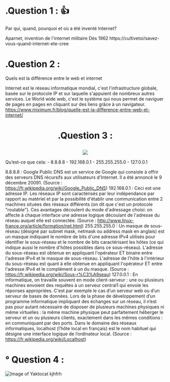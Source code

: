# .Question 1 : :thumbsup:
Par qui, quand, pourquoi et où a été inventé Internet?

Aparnet, invention de l'internet militaire 
Dès 1962
https://cultivetoi/savez-vous-quand-internet-ete-cree

# .Question 2 :
Quels est la différence entre le web et internet 

Internet est le réseau informatique mondial, c'est l'infrastructure globale, basée sur le protocole IP et sur laquelle s'appuient de nombreux autres services.
Le World wide web, c'est le système qui nous permet de naviguer de pages en pages en cliquant sur des liens grâce à un navigateur.
https://www.miximum.fr/blog/quelle-est-la-difference-entre-web-et-internet/

 # <p align="center">.Question 3 : </P>
 
  <p align="center"> <img src="http://s.4cdn.org/image/title/105.gif"> </p>

Qu’est-ce que cela: - 8.8.8.8 - 192.168.0.1 - 255.255.255.0 - 127.0.0.1

8.8.8.8 : Google Public DNS est un service de Google qui consiste à offrir des serveurs DNS récursifs aux utilisateurs d'Internet. Il a été annoncé le 9 décembre 20091. (Source : https://fr.wikipedia.org/wiki/Google_Public_DNS)
192.168.0.1 : Ceci est une adresse IP. Les réseaux IP sont caractérisés par leur indépendance par rapport au matériel et par la possibilité d'établir une communication entre 2 machines situées des réseaux différents (on dit que c'est un protocole "routable"). Ces avantages découlent du mode d'adressage choisi: on affecte à chaque interface une adresse logique découlant de l'adresse du réseau auquel elle est connectée. (Source : http://www.linux-france.org/article/formation/net.html)
255.255.255.0 : Un masque de sous-réseau (désigné par subnet mask, netmask ou address mask en anglais) est un masque indiquant le nombre de bits d'une adresse IPv4 utilisés pour identifier le sous-réseau et le nombre de bits caractérisant les hôtes (ce qui indique aussi le nombre d'hôtes possibles dans ce sous-réseau). L'adresse du sous-réseau est obtenue en appliquant l'opérateur ET binaire entre l'adresse IPv4 et le masque de sous-réseau. L'adresse de l'hôte à l'intérieur du sous-réseau est quant à elle obtenue en appliquant l'opérateur ET entre l'adresse IPv4 et le complément à un du masque. (Source : https://fr.wikipedia.org/wiki/Sous-r%C3%A9seau)
127.0.0.1 : En informatique, on travaille souvent en mode client-serveur : une ou plusieurs machines envoient des requêtes à un serveur central1 qui envoie les réponses appropriées. C'est par exemple le cas d’un serveur web ou d’un serveur de bases de données. Lors de la phase de développement d’un programme informatique impliquant des échanges sur un réseau, il n’est pas pour autant nécessaire de disposer de plusieurs machines physiques ni même virtuelles : la même machine physique peut parfaitement héberger le serveur et un ou plusieurs clients, exactement dans les mêmes conditions : en communiquant par des ports. Dans le domaine des réseaux informatiques, localhost (l’hôte local en français) est le nom habituel qui désigne une interface logique de l’ordinateur local. (Source : https://fr.wikipedia.org/wiki/Localhost)

# ° Question 4 :
![Image of Yaktocat](http://www.copyrightfrance.com/images/copyright_5.jpg)
kjhfrh
